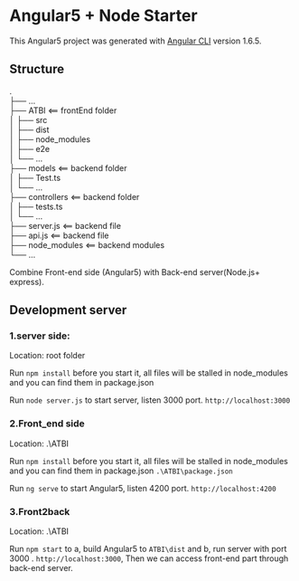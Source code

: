 # Angular5 + Node Starter

This Angular5 project was generated with [Angular CLI](https://github.com/angular/angular-cli) version 1.6.5.

## Structure
  .                  
    ├── ...                                             
    ├── ATBI     <== frontEnd folder                                                        
    │   ├── src   
    │   ├── dist                         
    │   ├── node_modules             
    │   ├── e2e                      
    │   └── ...               
    ├── models          <== backend folder                 
    │   ├── Test.ts                                  
    │   └── ...                
    ├── controllers     <== backend folder                                 
    │   ├── tests.ts            
    │   └── ...                     
    ├── server.js       <== backend file                    
    ├── api.js          <== backend file                               
    ├── node_modules     <== backend modules                                    
    └── ...                                            

Combine Front-end side (Angular5) with Back-end server(Node.js+ express).

## Development server

### 1.server side: 

Location: root folder

Run `npm install` before you start it, all files will be stalled in node_modules and you can find them in package.json

Run `node server.js` to start server, listen 3000 port. `http://localhost:3000`

### 2.Front_end side

Location: .\ATBI

Run `npm install` before you start it, all files will be stalled in node_modules and you can find them in package.json `.\ATBI\package.json`

Run `ng serve` to start Angular5, listen 4200 port. `http://localhost:4200`

### 3.Front2back 

Location: .\ATBI

Run `npm start` to a, build Angular5 to `ATBI\dist` and b, run server with port 3000 . `http://localhost:3000`, 
Then we can access front-end part through back-end server.


